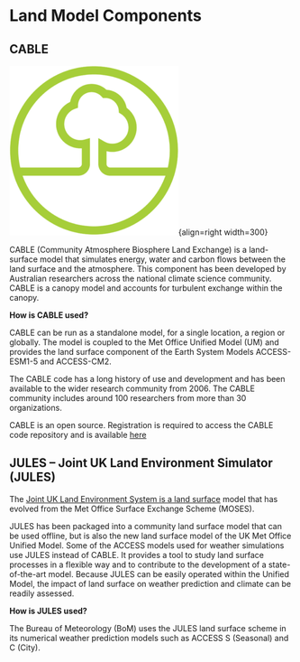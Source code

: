 # Land Model Components

## CABLE

![Ocean Component Logo](../assets/component-logos/ACCESS-icon-LAND-SURFACE-300x300.png){align=right width=300}

CABLE (Community Atmosphere Biosphere Land Exchange) is a land-surface model that simulates energy, water and carbon flows between the land surface and the atmosphere. This component has been developed by Australian researchers across the national climate science community. CABLE is a canopy model and accounts for turbulent exchange within the canopy.

**How is CABLE used?** 

CABLE can be run as a standalone model, for a single location, a region or globally. The model is coupled to the Met Office Unified Model (UM) and provides the land surface component of the Earth System Models ACCESS-ESM1-5 and ACCESS-CM2.

The CABLE code has a long history of use and development and has been available to the wider research community from 2006. The CABLE community includes around 100 researchers from more than 30 organizations.

CABLE is an open source. Registration is required to access the CABLE code repository and is available [here][cable-wiki]


[cable-wiki]: https://trac.nci.org.au/trac/cable/wiki


## JULES – Joint UK Land Environment Simulator (JULES)

The [Joint UK Land Environment System is a land surface][jules-web] model that has evolved from the Met Office Surface Exchange Scheme (MOSES).

JULES has been packaged into a community land surface model that can be used offline, but is also the new land surface model of the UK Met Office Unified Model. Some of the ACCESS models used for weather simulations use JULES instead of CABLE. It provides a tool to study land surface processes in a flexible way and to contribute to the development of a state-of-the-art model.  Because JULES can be easily operated within the Unified Model, the impact of land surface on weather prediction and climate can be readily assessed.

**How is JULES used?**

The Bureau of Meteorology (BoM) uses the JULES land surface scheme in its numerical weather prediction models such as ACCESS S (Seasonal) and C (City).

[jules-web]: https://www.metoffice.gov.uk/research/approach/collaboration/jwcrp/jules

